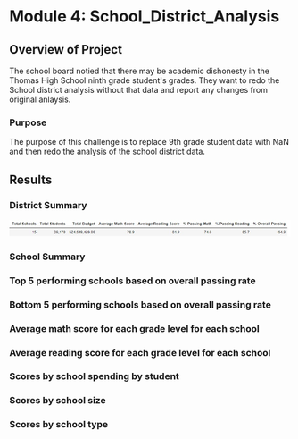 # Module 4: School_District_Analysis

## Overview of Project
The school board notied that there may be academic dishonesty in the Thomas High School ninth grade student's grades. They want to redo the School district analysis without that data and report any changes from original anlaysis.

### Purpose 
The purpose of this challenge is to replace 9th grade student data with NaN and then redo the analysis of the school district data.

## Results
### District Summary
![District Summary](Resources/Challenge_Pics/DistrictSummary.jpg)



### School Summary

### Top 5 performing schools based on overall passing rate

### Bottom 5 performing schools based on overall passing rate
### Average math score for each grade level for each school
### Average reading score for each grade level for each school
### Scores by school spending by student
### Scores by school size
### Scores by school type

